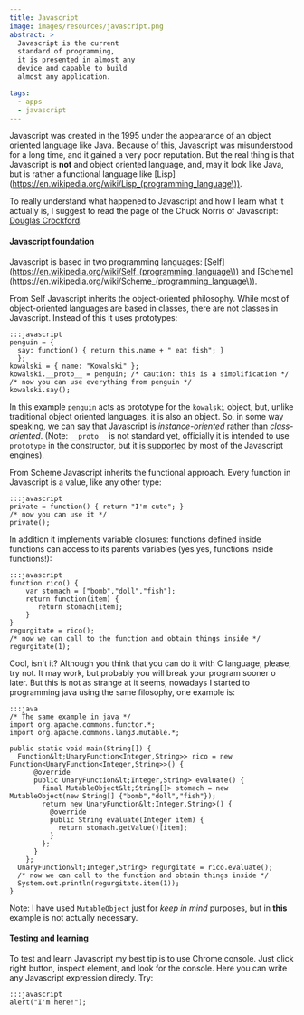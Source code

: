 ```yaml
---
title: Javascript
image: images/resources/javascript.png
abstract: >
  Javascript is the current
  standard of programming,
  it is presented in almost any
  device and capable to build
  almost any application.

tags:
  - apps
  - javascript
---
```

Javascript was created in the 1995 
under the appearance of an
object oriented language like
Java. 
Because of this, Javascript
was misunderstood for a long
time, and it gained a very
poor reputation.
But the real thing is that
Javascript is **not** and object
oriented language, and, may 
it look like Java, but is
rather a functional language
like 
[Lisp](https://en.wikipedia.org/wiki/Lisp_(programming_language\)).

To really understand what happened
to Javascript and how I learn what
it actually is, I suggest to read
the page of the Chuck Norris of 
Javascript: 
[Douglas Crockford](http://javascript.crockford.com/javascript.html).

#### Javascript foundation

Javascript is based in two programming languages:
[Self](https://en.wikipedia.org/wiki/Self_(programming_language\))
and
[Scheme](https://en.wikipedia.org/wiki/Scheme_(programming_language\)).

From Self Javascript inherits the 
object-oriented philosophy.
While most of object-oriented
languages are based in classes,
there are not classes in Javascript.
Instead of this it uses prototypes:

    :::javascript
    penguin = {
	  say: function() { return this.name + " eat fish"; }
	  };
	kowalski = { name: "Kowalski" };
	kowalski.__proto__ = penguin; /* caution: this is a simplification */
	/* now you can use everything from penguin */
	kowalski.say();
	
In this example `penguin` acts as prototype for the
`kowalski` object, but, unlike traditional object
oriented languages, it is also an object. 
So, in some way speaking, we can say that Javascript 
is *instance-oriented* rather than *class-oriented*.
(Note: `__proto__` is not standard yet, 
officially it is intended to use `prototype` in the constructor,
but it 
[is supported](https://developer.mozilla.org/en/docs/JavaScript/Reference/Global_Objects/Object/proto)
by most of the Javascript
engines).

From Scheme Javascript inherits the
functional approach. 
Every function in Javascript is
a value, like any other type:

    :::javascript
    private = function() { return "I'm cute"; }
	/* now you can use it */
	private();

In addition it implements variable closures:
functions defined inside functions can 
access to its parents variables (yes yes,
functions inside functions!):

    :::javascript
    function rico() {
		var stomach = ["bomb","doll","fish"];
		return function(item) {
		   return stomach[item];
		}
	}
	regurgitate = rico();
	/* now we can call to the function and obtain things inside */
	regurgitate(1);
	
Cool, isn't it? 
Although you think that you can do it with C language,
please, try not. 
It may work, but probably you will break your program
sooner o later.
But this is not as strange at it seems,
nowadays I started to programming java using the same
filosophy, one example is:

    :::java
	/* The same example in java */
	import org.apache.commons.functor.*;
	import org.apache.commons.lang3.mutable.*;
	
	public static void main(String[]) {
	  Function&lt;UnaryFunction<Integer,String>> rico = new Function<UnaryFunction<Integer,String>>() {
	      @override
          public UnaryFunction&lt;Integer,String> evaluate() {
		    final MutableObject&lt;String[]> stomach = new MutableObject(new String[] {"bomb","doll","fish"});
			return new UnaryFunction&lt;Integer,String>() {
			  @override
			  public String evaluate(Integer item) {
			    return stomach.getValue()[item];
			  }
			};
          }
		};
	  UnaryFunction&lt;Integer,String> regurgitate = rico.evaluate();
	  /* now we can call to the function and obtain things inside */
	  System.out.println(regurgitate.item(1));
	}

Note: I have used `MutableObject` just for *keep in mind* 
purposes, but in **this** example is not actually necessary.

	
#### Testing and learning

To test and learn Javascript my best tip is to use Chrome console.
Just click right button, inspect element, and look for the
console. 
Here you can write any Javascript expression direcly. Try:

    :::javascript
    alert("I'm here!");
